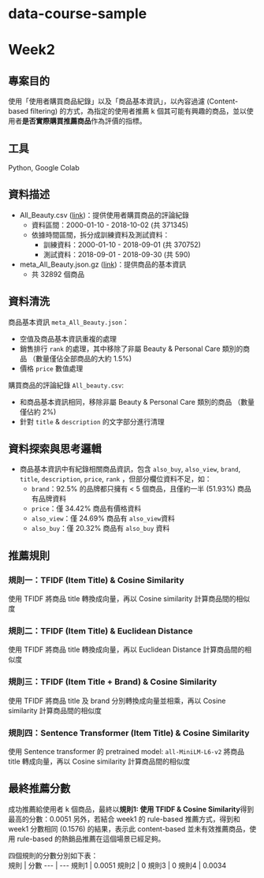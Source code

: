 # data-course-sample

# Week2
## 專案目的

使用「使用者購買商品紀錄」以及「商品基本資訊」，以內容過濾 (Content-based filtering) 的方式，為指定的使用者推薦 k 個其可能有興趣的商品，並以使用者**是否實際購買推薦商品**作為評價的指標。

## 工具

Python, Google Colab

## 資料描述

- All_Beauty.csv ([link](http://deepyeti.ucsd.edu/jianmo/amazon/categoryFilesSmall/All_Beauty.csv))：提供使用者購買商品的評論紀錄
    - 資料區間：2000-01-10 - 2018-10-02 (共 371345)
    - 依據時間區間，拆分成訓練資料及測試資料：
        - 訓練資料：2000-01-10 - 2018-09-01 (共 370752)
        - 測試資料：2018-09-01 - 2018-09-30 (共 590)
- meta_All_Beauty.json.gz ([link](http://deepyeti.ucsd.edu/jianmo/amazon/metaFiles2/meta_All_Beauty.json.gz))：提供商品的基本資訊
    - 共 32892 個商品

## 資料清洗

商品基本資訊 `meta_All_Beauty.json`：

- 空值及商品基本資訊重複的處理
- 銷售排行 `rank` 的處理，其中移除了非屬 Beauty & Personal Care 類別的商品 （數量僅佔全部商品的大約 1.5%)
- 價格 `price` 數值處理

購買商品的評論紀錄 `All_beauty.csv`:

- 和商品基本資訊相同，移除非屬 Beauty & Personal Care 類別的商品 （數量僅佔約 2%)
- 針對 `title` & `description` 的文字部分進行清理

## 資料探索與思考邏輯

- 商品基本資訊中有紀錄相關商品資訊，包含 `also_buy`, `also_view`, `brand`, `title`, `description`, `price`, `rank` ，但部分欄位資料不足，如：
    - `brand`：92.5% 的品牌都只擁有 < 5 個商品，且僅約一半 (51.93%) 商品有品牌資料
    - `price`：僅 34.42% 商品有價格資料
    - `also_view`：僅 24.69% 商品有 `also_view`資料
    - `also_buy`：僅 20.32% 商品有 `also_buy` 資料




## 推薦規則

### 規則一：TFIDF (Item Title) & Cosine Similarity
使用 TFIDF 將商品 title 轉換成向量，再以 Cosine similarity 計算商品間的相似度


### 規則二：TFIDF (Item Title) & Euclidean Distance
使用 TFIDF 將商品 title 轉換成向量，再以 Euclidean Distance 計算商品間的相似度


### 規則三：TFIDF (Item Title + Brand) & Cosine Similarity
使用 TFIDF 將商品 title 及 brand 分別轉換成向量並相乘，再以 Cosine similarity 計算商品間的相似度


### 規則四：Sentence Transformer (Item Title) & Cosine Similarity
使用 Sentence transformer 的 pretrained model: `all-MiniLM-L6-v2` 將商品 title 轉成向量，再以 Cosine similarity 計算商品間的相似度




## 最終推薦分數

成功推薦給使用者 k 個商品，最終以**規則1: 使用 TFIDF & Cosine Similarity**得到最高的分數：0.0051
另外，若結合 week1 的 rule-based 推薦方式，得到和 week1 分數相同 (0.1576) 的結果，表示此 content-based 並未有效推薦商品，使用 rule-based 的熱銷品推薦在這個場景已經足夠。


四個規則的分數分別如下表：  
規則 | 分數
--- | ---
規則1 | 0.0051
規則2 | 0
規則3 | 0
規則4 | 0.0034
